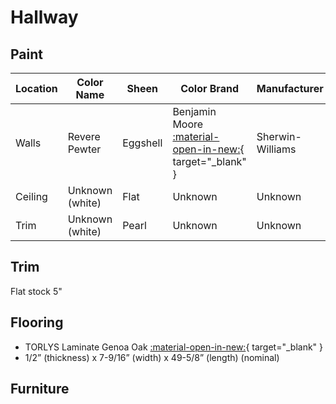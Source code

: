 # Hallway

## Paint

| Location | Color Name      | Sheen    | Color Brand                                                                                                                                   | Manufacturer     | Notes |
|----------|-----------------|----------|-----------------------------------------------------------------------------------------------------------------------------------------------|------------------|-------|
| Walls    | Revere Pewter   | Eggshell | Benjamin Moore [:material-open-in-new:](https://www.benjaminmoore.com/en-ca/paint-colours/colour/hc-172/revere-pewter){ target="_blank" } | Sherwin-Williams |       |
| Ceiling  | Unknown (white) | Flat     | Unknown                                                                                                                                       | Unknown          |       |
| Trim     | Unknown (white) | Pearl    | Unknown                                                                                                                                       | Unknown          |  |


## Trim

Flat stock 5"

## Flooring

- TORLYS Laminate Genoa Oak [:material-open-in-new:](https://residential.torlys.com/collections/laminate/rivera/){ target="\_blank" }
- 1/2” (thickness) x 7-9/16” (width) x 49-5/8” (length) (nominal)

## Furniture
